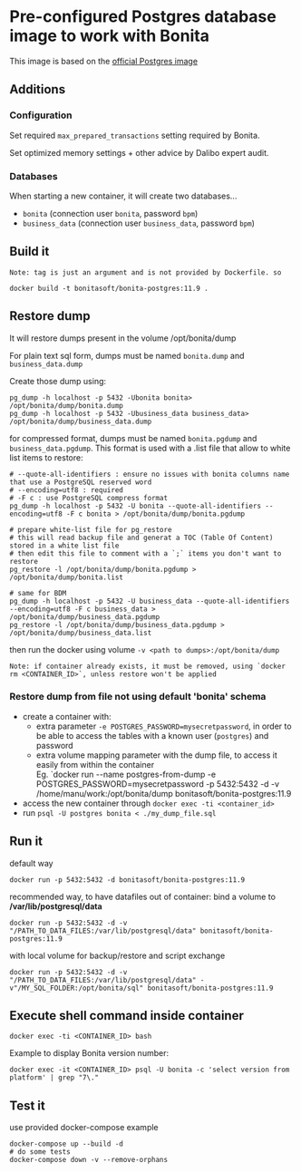 # Pre-configured Postgres database image to work with Bonita 

This image is based on the [official Postgres image](https://hub.docker.com/_/postgres)

## Additions

### Configuration

Set required `max_prepared_transactions` setting required by Bonita.

Set optimized memory settings + other advice by Dalibo expert audit.


### Databases

When starting a new container, it will create two databases...
* `bonita` (connection user `bonita`, password `bpm`)
* `business_data` (connection user `business_data`, password `bpm`)


## Build it

    Note: tag is just an argument and is not provided by Dockerfile. so 

`docker build -t bonitasoft/bonita-postgres:11.9 .`

## Restore dump

It will restore dumps present in the volume /opt/bonita/dump

For plain text sql form, dumps must be named `bonita.dump` and `business_data.dump`

Create those dump using:

```
pg_dump -h localhost -p 5432 -Ubonita bonita> /opt/bonita/dump/bonita.dump
pg_dump -h localhost -p 5432 -Ubusiness_data business_data> /opt/bonita/dump/business_data.dump
```

for compressed format, dumps must be named `bonita.pgdump` and `business_data.pgdump`. This format is used
with a .list file that allow to white list items to restore:


```
# --quote-all-identifiers : ensure no issues with bonita columns name that use a PostgreSQL reserved word
# --encoding=utf8 : required
# -F c : use PostgreSQL compress format
pg_dump -h localhost -p 5432 -U bonita --quote-all-identifiers --encoding=utf8 -F c bonita > /opt/bonita/dump/bonita.pgdump

# prepare white-list file for pg_restore
# this will read backup file and generat a TOC (Table Of Content) stored in a white list file
# then edit this file to comment with a `;` items you don't want to restore 
pg_restore -l /opt/bonita/dump/bonita.pgdump > /opt/bonita/dump/bonita.list 

# same for BDM
pg_dump -h localhost -p 5432 -U business_data --quote-all-identifiers --encoding=utf8 -F c business_data > /opt/bonita/dump/business_data.pgdump
pg_restore -l /opt/bonita/dump/business_data.pgdump > /opt/bonita/dump/business_data.list 
```

then run the docker using volume `-v <path to dumps>:/opt/bonita/dump`

    Note: if container already exists, it must be removed, using `docker rm <CONTAINER_ID>`, unless restore won't be applied


### Restore dump from file not using default 'bonita' schema
* create a container with:
  * extra parameter `-e POSTGRES_PASSWORD=mysecretpassword`, in order to be able to access the tables with a known user (`postgres`) and password
  * extra volume mapping parameter with the dump file, to access it easily from within the container  
  Eg. `docker run --name postgres-from-dump -e POSTGRES_PASSWORD=mysecretpassword -p 5432:5432 -d -v /home/manu/work:/opt/bonita/dump bonitasoft/bonita-postgres:11.9
* access the new container through `docker exec -ti <container_id>`
* run `psql -U postgres bonita < ./my_dump_file.sql`

## Run it

default way

`docker run -p 5432:5432 -d bonitasoft/bonita-postgres:11.9`

recommended way, to have datafiles out of container: bind a volume to **/var/lib/postgresql/data**

`docker run -p 5432:5432 -d -v "/PATH_TO_DATA_FILES:/var/lib/postgresql/data" bonitasoft/bonita-postgres:11.9`


with local volume for backup/restore and script exchange

`docker run -p 5432:5432 -d -v "/PATH_TO_DATA_FILES:/var/lib/postgresql/data" -v"/MY_SQL_FOLDER:/opt/bonita/sql" bonitasoft/bonita-postgres:11.9`


## Execute shell command inside container

`docker exec -ti <CONTAINER_ID> bash`

Example to display Bonita version number:

`docker exec -it <CONTAINER_ID> psql -U bonita -c 'select version from platform' | grep "7\."`


## Test it

use provided docker-compose example
```
docker-compose up --build -d
# do some tests 
docker-compose down -v --remove-orphans

```